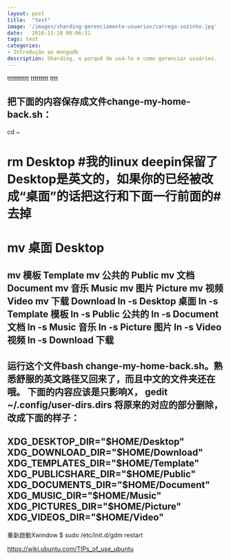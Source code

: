 ```yaml
---
layout: post
title:  "test"
image: '/images/sharding-gerenciamento-usuarios/carrega-sozinho.jpg'
date:   2016-11-18 00:06:31
tags: test
categories: 
- Introdução ao mongodb
description: Sharding, o porquê de usá-lo e como gerenciar usuários.
---
```

ttttttttttt
ttttttttt
tttt

 
 把下面的内容保存成文件change-my-home-back.sh：
-------------------------------------------------------------------------------------
cd ~
# rm Desktop #我的linux deepin保留了Desktop是英文的，如果你的已经被改成“桌面”的话把这行和下面一行前面的#去掉
# mv 桌面 Desktop
mv 模板 Template
mv 公共的 Public
mv 文档 Document
mv 音乐 Music
mv 图片 Picture
mv 视频 Video
mv 下载 Download
ln -s Desktop 桌面
ln -s Template 模板
ln -s Public 公共的
ln -s Document 文档
ln -s Music 音乐
ln -s Picture 图片
ln -s Video 视频
ln -s Download 下载
-------------------------------------------------------------------------------------
运行这个文件bash change-my-home-back.sh。熟悉舒服的英文路径又回来了，而且中文的文件夹还在哦。
下面的内容应该是只影响X，
gedit ~/.config/user-dirs.dirs
将原来的对应的部分删除，改成下面的样子：
-------------------------------------------------------------------------------------
XDG_DESKTOP_DIR="$HOME/Desktop"
XDG_DOWNLOAD_DIR="$HOME/Download"
XDG_TEMPLATES_DIR="$HOME/Template"
XDG_PUBLICSHARE_DIR="$HOME/Public"
XDG_DOCUMENTS_DIR="$HOME/Document"
XDG_MUSIC_DIR="$HOME/Music"
XDG_PICTURES_DIR="$HOME/Picture"
XDG_VIDEOS_DIR="$HOME/Video"
-------------------------------------------------------------------------------------
重新啟動Xwindow
$ sudo /etc/init.d/gdm restart


https://wiki.ubuntu.com/TIPs_of_use_ubuntu
